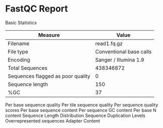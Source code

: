 # FastQC Report

Basic Statistics

| Measure | Value |
| --- | --- |
| Filename | read1.fq.gz |
| File type | Conventional base calls |
| Encoding | Sanger / Illumina 1.9 |
| Total Sequences | 438346872 |
| Sequences flagged as poor quality | 0 |
| Sequence length | 150 |
| %GC | 37 |

Per base sequence quality
Per tile sequence quality
Per sequence quality scores
Per base sequence content
Per sequence GC content
Per base N content
Sequence Length Distribution
Sequence Duplication Levels
Overrepresented sequences
Adapter Content
